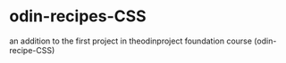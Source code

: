 # odin-recipes-CSS
an addition to the first project in theodinproject foundation course (odin-recipe-CSS)
